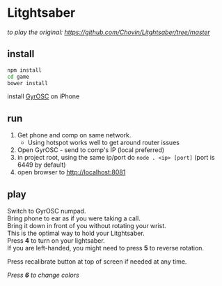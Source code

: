 # Litghtsaber

*to play the original: https://github.com/Chovin/Litghtsaber/tree/master*

## install

```sh
npm install
cd game
bower install
```
install [GyrOSC](https://itunes.apple.com/us/app/gyrosc/id418751595?mt=8) on iPhone

## run

1. Get phone and comp on same network. 
    * Using hotspot works well to get around router issues
2. Open GyrOSC - send to comp's IP (local preferred)
3. in project root, using the same ip/port do `node . <ip> [port]` (port is 6449 by default)
4. open browser to [http://localhost:8081](http://localhost:8081)

## play

Switch to GyrOSC numpad.  
Bring phone to ear as if you were taking a call.  
Bring it down in front of you without rotating your wrist.  
This is the optimal way to hold your Litghtsaber.  
Press **4** to turn on your lightsaber.  
If you are left-handed, you might need to press **5** to reverse rotation.

Press recalibrate button at top of screen if needed at any time.

*Press **6** to change colors*
